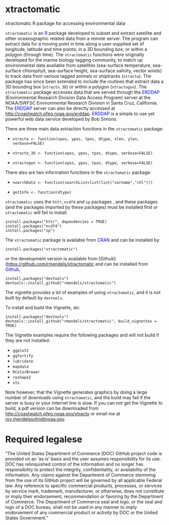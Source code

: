 # xtractomatic
xtractomatic R package for accessing environmental data

`xtractomatic` is an <span style="color:blue">R</span> package developed to subset and extract satellite and other oceanographic related data from a remote server. The program can extract data for a moving point in time along a user-supplied set of longitude, latitude and time points; in a 3D bounding box; or within a polygon (through time).  The `xtractomatic` functions were originally developed for the marine biology tagging community, to match up environmental data available from satellites (sea-surface temperature, sea-surface chlorophyll, sea-surface height, sea-surface salinity, vector winds) to track data from various tagged animals or shiptracks (`xtracto`). The package has since been extended to include the routines that extract data a 3D bounding box (`xtracto_3D`) or within a polygon (`xtractogon`).  The `xtractomatic`  package accesses  data that are served through the <span style="color:blue">ERDDAP</span> (Environmental Research Division Data Access Program) server at the NOAA/SWFSC Environmental Research Division in Santa Cruz, California. The <span style="color:blue">ERDDAP</span> server can also be directly accessed at <http://coastwatch.pfeg.noaa.gov/erddap>. <span style="color:blue">ERDDAP</span> is a simple to use yet powerful web data service developed by Bob Simons.  


There are three main data extraction functions in the `xtractomatic` package: 

- `xtracto <- function(xpos, ypos, tpos, dtype, xlen, ylen, verbose=FALSE)`

- `xtracto_3D <- function(xpos, ypos, tpos, dtype, verbose=FALSE)`

- `xtractogon <- function(xpos, ypos, tpos, dtype, verbose=FALSE)`


There also are two information functions in the `xtractomatic` package: 

- `searchData <- function(searchList=list(list("varname","chl"))) ` 

- `getInfo <- function(dtype)`

`xtractomatic` uses the `httr`, `ncdf4` and `sp` packages , and these packages (and the packages imported by these packages) must be installed first or `xtractomatic` will fail to install.   

```{r install,eval=FALSE}
install.packages("httr", dependencies = TRUE)
install.packages("ncdf4") 
install.packages("sp")
```

The `xtractomatic` package is available from <span style="color:blue">CRAN</span> and can be installed by:

```{r installCRAN,eval=FALSE}
install.packages("xtractomatic")
```


or the development version is available from [Github](https://github.com/rmendels/xtractomatic and can be installed from <span style="color:blue">Github</span>,

```{r installGit,eval=FALSE}
install.packages("devtools")
devtools::install_github("rmendels/xtractomatic")
```

The vignette provides a lot of examples of using `xtractomatic`, and it is not built by default by `devtools`.

To install and build the Vignette, do:

```{r install,eval=FALSE}
install.packages("devtools")
devtools::install_github("rmendels/xtractomatic", build_vignettes = TRUE)
```

The Vignette examples require the following packages and will not build if they are not installed:

- `ggplot2`
- `ggfortify` 
- `lubridate`
- `mapdata`
- `RColorBrewer`
- `reshape2`
- `xts`


Note however, that the Vignette generates graphics by doing a large number of downloads using `xtractomatic`, and the build may fail if the server is busy or your internet line is slow.
If you can not get the Vignette to build, a pdf version can be downloaded from http://coastwatch.pfeg.noaa.gov/xtracto or email me at roy.mendelssohn@noaa.gov.


# Required legalese

“The United States Department of Commerce (DOC) GitHub project code is provided
on an ‘as is’ basis and the user assumes responsibility for its use.
DOC has relinquished control of the information and no longer has responsibility
to protect the integrity, confidentiality, or availability of the information.
Any claims against the Department of Commerce stemming from the use of its
GitHub project will be governed by all applicable Federal law. Any reference to
specific commercial products, processes, or services by service mark, trademark,
manufacturer, or otherwise, does not constitute or imply their endorsement,
recommendation or favoring by the Department of Commerce. The Department of
Commerce seal and logo, or the seal and logo of a DOC bureau, shall not be used
in any manner to imply endorsement of any commercial product or activity by DOC
or the United States Government.”


